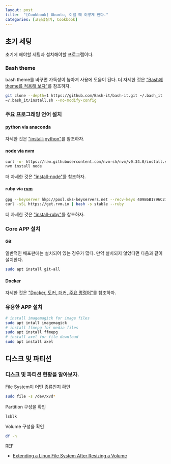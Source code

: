 ```yaml
---
layout: post
title:  "[Cookbook] Ubuntu, 이럴 때 이렇게 한다."
categories: [코딩삽질기, Cookbook]
---
```


## 초기 세팅

초기에 해야할 세팅과 설치해야할 프로그램이다.

### Bash theme

bash theme를 바꾸면 가독성이 높아져 사용에 도움이 된다. 더 자세한 것은 ["Bash에 theme를 적용해 보자"](https://pinedance.github.io/blog/2019/06/10/Bash-theme)를 참조하자.

```bash
git clone --depth=1 https://github.com/Bash-it/bash-it.git ~/.bash_it
~/.bash_it/install.sh --no-modify-config
```

### 주요 프로그래밍 언어 설치

#### python via anaconda

자세한 것은 ["install-python"](https://pinedance.github.io/blog/2017/09/01/Python-Cookbook#install-python)를 참조하자.

#### node via nvm

```bash
curl -o- https://raw.githubusercontent.com/nvm-sh/nvm/v0.34.0/install.sh | bash
nvm install node
```

더 자세한 것은 ["install-node"](https://pinedance.github.io/blog/2017/09/01/Javascript-Cookbook)를 참조하자.

#### ruby via [rvm](https://rvm.io/)

```bash
gpg --keyserver hkp://pool.sks-keyservers.net --recv-keys 409B6B1796C275462A1703113804BB82D39DC0E3 7D2BAF1CF37B13E2069D6956105BD0E739499BDB
curl -sSL https://get.rvm.io | bash -s stable --ruby
```

더 자세한 것은 ["install-ruby"](https://pinedance.github.io/blog/2017/09/01/Ruby-Cookbook#install-ruby)를 참조하자.

### Core APP 설치

#### Git

일반적인 배포판에는 설치되어 있는 경우가 많다. 만약 설치되지 않았다면 다음과 같이 설치한다.

```bash
sudo apt install git-all
```

#### Docker

자세한 것은 ["Docker, 도커, 더커, 주요 명령어"](https://pinedance.github.io/blog/2019/01/05/Docker-long-story-short)를 참조하자.

### 유용한 APP 설치

```bash
# install imagemagick for image files
sudo apt intall imagemagick
# install ffmepg for media files
sudo apt install ffmepg
# install axel for file download
sudo apt install axel
```

## 디스크 및 파티션

### 디스크 및 파티션 현황을 알아보자.

File System이 어떤 종류인지 확인

```bash
sudo file -s /dev/xvd*
```

Partition 구성을 확인

```bash
lsblk
```

Volume 구성을 확인

```bash
df -h
```

REF
* [Extending a Linux File System After Resizing a Volume](https://docs.aws.amazon.com/AWSEC2/latest/UserGuide/recognize-expanded-volume-linux.html)
